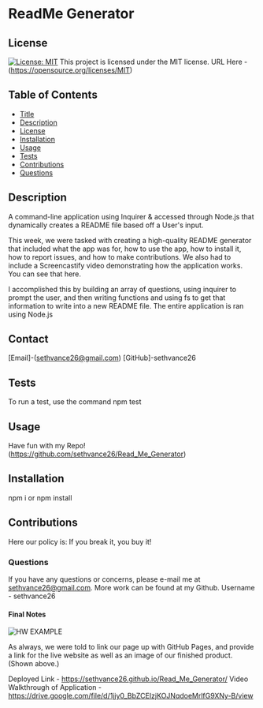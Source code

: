 
# ReadMe Generator


## License
[![License: MIT](https://img.shields.io/badge/License-MIT-yellow.svg)](https://opensource.org/licenses/MIT)
  This project is licensed under the MIT license. URL Here - (https://opensource.org/licenses/MIT)



## Table of Contents
- [Title](#Project-Name)
- [Description](#Description)
- [License](#License)
- [Installation](#Installation)
- [Usage](#Usage)
- [Tests](#Tests)
- [Contributions](#Contributions)
- [Questions](#Questions)

## Description
A command-line application using Inquirer & accessed through Node.js that dynamically creates a README file based off a User's input.

This week, we were tasked with creating a high-quality README generator that included what the app was for,
 how to use the app, how to install it, how to report issues, and how to make contributions. We also had 
 to include a Screencastify video demonstrating how the application works. You can see that here. 

I accomplished this by building an array of questions, using inquirer to prompt the user, and then writing functions and using fs to get 
that information to write into a new README file. The entire application is ran using Node.js

## Contact
[Email]-(sethvance26@gmail.com)
[GitHub]-sethvance26

## Tests
To run a test, use the command npm test

## Usage
Have fun with my Repo!
(https://github.com/sethvance26/Read_Me_Generator)


## Installation
npm i or npm install 

## Contributions
Here our policy is: If you break it, you buy it!


### Questions
If you have any questions or concerns, please e-mail me at sethvance26@gmail.com. More work can be found at my Github. Username -  sethvance26 

#### Final Notes
![HW EXAMPLE](https://user-images.githubusercontent.com/76290048/115978435-5e69f800-a54d-11eb-9ba2-a236dc538cb1.PNG)

As always, we were told to link our page up with GitHub Pages, and provide a link for the live website as well as an image of our finished product. (Shown above.)

Deployed Link - https://sethvance26.github.io/Read_Me_Generator/
Video Walkthrough of Application - https://drive.google.com/file/d/1jjy0_BbZCEIzjKOJNqdoeMrlfG9XNy-B/view
